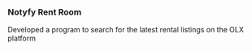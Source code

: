 ### Notyfy Rent Room
Developed a program to search for the latest rental listings on the OLX platform





